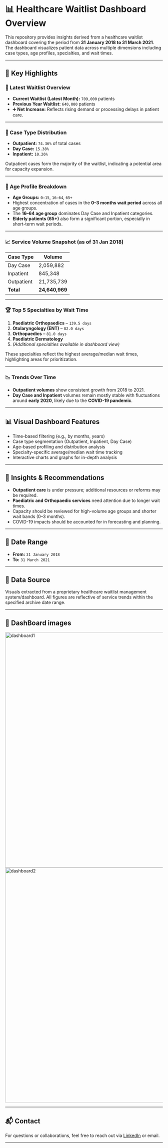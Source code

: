 # 📊 Healthcare Waitlist Dashboard Overview

This repository provides insights derived from a healthcare waitlist dashboard covering the period from **31 January 2018 to 31 March 2021**. The dashboard visualizes patient data across multiple dimensions including case types, age profiles, specialties, and wait times.

---

## 📌 Key Highlights

### 🧾 Latest Waitlist Overview
- **Current Waitlist (Latest Month):** `709,000` patients  
- **Previous Year Waitlist:** `640,000` patients  
- ➕ **Net Increase:** Reflects rising demand or processing delays in patient care.

---

### 🏥 Case Type Distribution
- **Outpatient:** `74.36%` of total cases
- **Day Case:** `15.38%`
- **Inpatient:** `10.26%`

Outpatient cases form the majority of the waitlist, indicating a potential area for capacity expansion.

---

### 👥 Age Profile Breakdown
- **Age Groups:** `0–15`, `16–64`, `65+`
- Highest concentration of cases in the **0–3 months wait period** across all age groups.
- The **16–64 age group** dominates Day Case and Inpatient categories.
- **Elderly patients (65+)** also form a significant portion, especially in short-term wait periods.

---

### 📈 Service Volume Snapshot (as of 31 Jan 2018)
| Case Type   | Volume     |
|-------------|------------|
| Day Case    | 2,059,882  |
| Inpatient   | 845,348    |
| Outpatient  | 21,735,739 |
| **Total**   | **24,640,969** |

---

### 🏆 Top 5 Specialties by Wait Time
1. **Paediatric Orthopaedics** – `139.5 days`
2. **Otolaryngology (ENT)** – `82.0 days`
3. **Orthopaedics** – `81.0 days`
4. **Paediatric Dermatology**
5. *(Additional specialties available in dashboard view)*

These specialties reflect the highest average/median wait times, highlighting areas for prioritization.

---

### 📉 Trends Over Time
- **Outpatient volumes** show consistent growth from 2018 to 2021.
- **Day Case and Inpatient** volumes remain mostly stable with fluctuations around **early 2020**, likely due to the **COVID-19 pandemic**.

---

## 📊 Visual Dashboard Features
- Time-based filtering (e.g., by months, years)
- Case type segmentation (Outpatient, Inpatient, Day Case)
- Age-based profiling and distribution analysis
- Specialty-specific average/median wait time tracking
- Interactive charts and graphs for in-depth analysis

---

## 🚀 Insights & Recommendations
- **Outpatient care** is under pressure; additional resources or reforms may be required.
- **Paediatric and Orthopaedic services** need attention due to longer wait times.
- Capacity should be reviewed for high-volume age groups and shorter wait bands (0–3 months).
- COVID-19 impacts should be accounted for in forecasting and planning.

---

## 📅 Date Range
- **From:** `31 January 2018`
- **To:** `31 March 2021`

---

## 📁 Data Source
Visuals extracted from a proprietary healthcare waitlist management system/dashboard. All figures are reflective of service trends within the specified archive date range.

---

## 📌 DashBoard images
<img width="1340" height="753" alt="dashboard1" src="https://github.com/user-attachments/assets/82bfa564-9d55-48ba-a0b9-a11cd66b0d3e" />
<img width="1335" height="752" alt="dashboard2" src="https://github.com/user-attachments/assets/051ba72e-414c-44a9-84b8-228ade1b66d5" />

---
## 📬 Contact

For questions or collaborations, feel free to reach out via [LinkedIn](https://www.linkedin.com/) or email.

---
